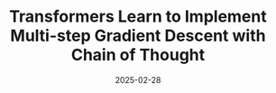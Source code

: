 ---
layout: post
title:  "Transformers Learn to Implement Multi-step Gradient Descent with Chain of Thought"
date:   2025-02-28
categories: research
authors: "<strong>Jianhao Huang*</strong>, Zixuan Wang*, Jason D. Lee"
venue: "ICLR 2025 (spotlight, top 5.1%)"
arxiv: https://arxiv.org/abs/2502.21212
code: 
website: 
---